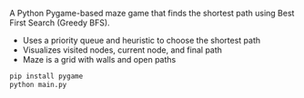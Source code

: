 A Python Pygame-based maze game that finds the shortest path using Best First Search (Greedy BFS).

- Uses a priority queue and heuristic to choose the shortest path
- Visualizes visited nodes, current node, and final path
- Maze is a grid with walls and open paths


```bash
pip install pygame
python main.py
